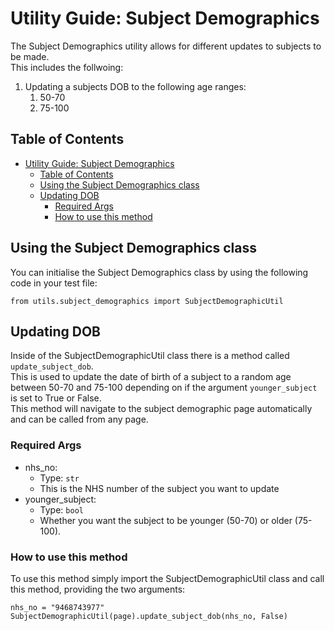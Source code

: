 # Utility Guide: Subject Demographics

The Subject Demographics utility allows for different updates to subjects to be made.<br>
This includes the follwoing:

1. Updating a subjects DOB to the following age ranges:
   1. 50-70
   2. 75-100

## Table of Contents

- [Utility Guide: Subject Demographics](#utility-guide-subject-demographics)
  - [Table of Contents](#table-of-contents)
  - [Using the Subject Demographics class](#using-the-subject-demographics-class)
  - [Updating DOB](#updating-dob)
    - [Required Args](#required-args)
    - [How to use this method](#how-to-use-this-method)

## Using the Subject Demographics class

You can initialise the Subject Demographics class by using the following code in your test file:

    from utils.subject_demographics import SubjectDemographicUtil

## Updating DOB

Inside of the SubjectDemographicUtil class there is a method called `update_subject_dob`.<br>
This is used to update the date of birth of a subject to a random age between 50-70 and 75-100 depending on if the argument `younger_subject` is set to True or False.<br>
This method will navigate to the subject demographic page automatically and can be called from any page.

### Required Args

- nhs_no:
  - Type: `str`
  - This is the NHS number of the subject you want to update
- younger_subject:
  - Type: `bool`
  - Whether you want the subject to be younger (50-70) or older (75-100).

### How to use this method

To use this method simply import the SubjectDemographicUtil class and call this method, providing the two arguments:

    nhs_no = "9468743977"
    SubjectDemographicUtil(page).update_subject_dob(nhs_no, False)
